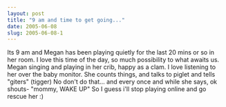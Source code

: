 ```yaml
---
layout: post
title: "9 am and time to get going..."
date: 2005-06-08
slug: 2005-06-08-1
---
```


Its 9 am and Megan has been playing quietly for the last 20 mins or so in her room.  I love this time of the day, so much possibility to what awaits us.  Megan singing and playing in her crib, happy as a clam.  I love listening to her over the baby monitor. She counts things, and talks to piglet and tells &quot;giters&quot; (tigger) No don&apos;t do that... and every once and while she says, ok shouts- &quot;mommy, WAKE UP&quot;  So I guess i&apos;ll stop playing online and go rescue her :)


